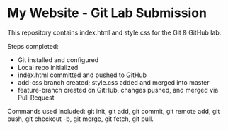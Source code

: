 # My Website - Git Lab Submission

This repository contains index.html and style.css for the Git & GitHub lab.

Steps completed:
- Git installed and configured
- Local repo initialized
- index.html committed and pushed to GitHub
- add-css branch created; style.css added and merged into master
- feature-branch created on GitHub, changes pushed, and merged via Pull Request

Commands used included: git init, git add, git commit, git remote add, git push, git checkout -b, git merge, git fetch, git pull.
